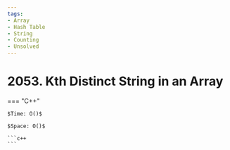 ```yaml
---
tags:
- Array
- Hash Table
- String
- Counting
- Unsolved
---
```



# 2053. Kth Distinct String in an Array

=== "C++"

    $Time: O()$

    $Space: O()$

    ```c++
    ```